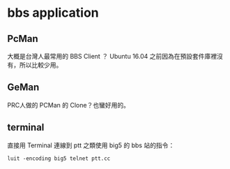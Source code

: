 # bbs application

## PcMan
大概是台灣人最常用的 BBS Client ？ Ubuntu 16.04 之前因為在預設套件庫裡沒有，所以比較少用。

## GeMan
PRC人做的 PCMan 的 Clone？也蠻好用的。

## terminal
直接用 Terminal 連線到 ptt 之類使用 big5 的 bbs 站的指令：
```
luit -encoding big5 telnet ptt.cc
```
